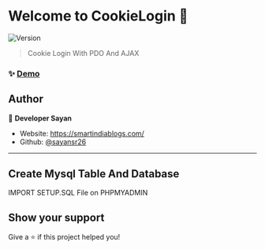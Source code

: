 # Welcome to CookieLogin 👋

![Version](https://img.shields.io/badge/version-1.0-blue.svg?cacheSeconds=2592000)

> Cookie Login With PDO And AJAX

### ✨ [Demo](http://localhost/login)

## Author

👤 **Developer Sayan**

* Website: https://smartindiablogs.com/
* Github: [@sayansr26](https://github.com/sayansr26)

***

## Create Mysql Table And Database

IMPORT SETUP.SQL File on PHPMYADMIN

## Show your support

Give a ⭐️ if this project helped you!

